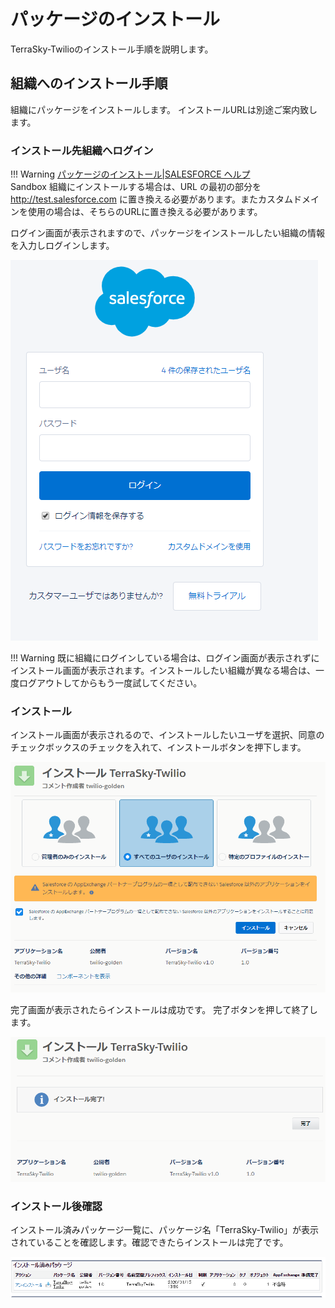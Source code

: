 # パッケージのインストール

TerraSky-Twilioのインストール手順を説明します。

## 組織へのインストール手順

	
組織にパッケージをインストールします。
インストールURLは別途ご案内致します。

### インストール先組織へログイン

!!! Warning
    [パッケージのインストール|SALESFORCE ヘルプ](https://help.salesforce.com/articleView?id=distribution_installing_packages.htm&type=5)<br>
    Sandbox 組織にインストールする場合は、URL の最初の部分を http://test.salesforce.com に置き換える必要があります。またカスタムドメインを使用の場合は、そちらのURLに置き換える必要があります。

ログイン画面が表示されますので、パッケージをインストールしたい組織の情報を入力しログインします。

![ログイン画面](img/install/login.PNG)

!!! Warning
    既に組織にログインしている場合は、ログイン画面が表示されずにインストール画面が表示されます。インストールしたい組織が異なる場合は、一度ログアウトしてからもう一度試してください。

### インストール

インストール画面が表示されるので、インストールしたいユーザを選択、同意のチェックボックスのチェックを入れて、インストールボタンを押下します。

![インストール画面](img/install/install.PNG)

完了画面が表示されたらインストールは成功です。
完了ボタンを押して終了します。

![インストール完了画面](img/install/installCompleted.PNG)

### インストール後確認

インストール済みパッケージ一覧に、パッケージ名「TerraSky-Twilio」が表示されていることを確認します。確認できたらインストールは完了です。

![インストール済みパッケージ一覧](img/install/installPackages.PNG)
